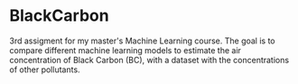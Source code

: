 # BlackCarbon
3rd assigment for my master's Machine Learning course. The goal is to compare different machine learning models to estimate the air concentration of Black Carbon (BC), with a dataset with the concentrations of other pollutants.
